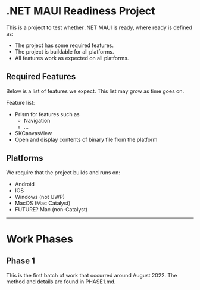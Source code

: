 # .NET MAUI Readiness Project

This is a project to test whether .NET MAUI is ready, where ready is defined as:

  - The project has some required features.
  - The project is buildable for all platforms.
  - All features work as expected on all platforms.

## Required Features

Below is a list of features we expect. This list may grow as
time goes on.

Feature list:

  - Prism for features such as
      - Navigation
      - ...
  - SKCanvasView
  - Open and display contents of binary file from the platform

## Platforms

We require that the project builds and runs on:

  - Android
  - IOS
  - Windows (not UWP)
  - MacOS (Mac Catalyst)
  - FUTURE? Mac (non-Catalyst)

<hr/>

# Work Phases

## Phase 1

This is the first batch of work that occurred around August 2022.
The method and details are found in PHASE1.md.

